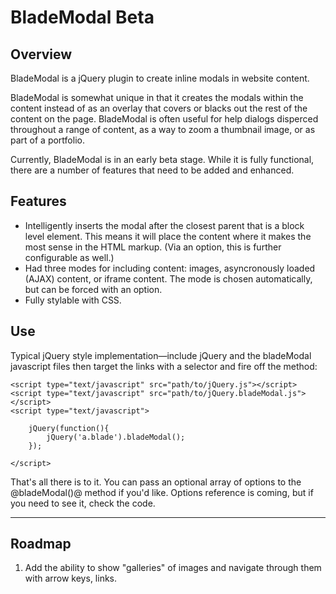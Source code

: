 BladeModal Beta
===

Overview
---

BladeModal is a jQuery plugin to create inline modals in website content. 

BladeModal is somewhat unique in that it creates the modals within the content instead of as an overlay that covers or blacks out the rest of the content on the page. BladeModal is often useful for help dialogs disperced throughout a range of content, as a way to zoom a thumbnail image, or as part of a portfolio.

Currently, BladeModal is in an early beta stage. While it is fully functional, there are a number of features that need to be added and enhanced.

Features
---

* Intelligently inserts the modal after the closest parent that is a block level element. This means it will place the content where it makes the most sense in the HTML markup. (Via an option, this is further configurable as well.)
* Had three modes for including content: images, asyncronously loaded (AJAX) content, or iframe content. The mode is chosen automatically, but can be forced with an option.
* Fully stylable with CSS.

Use
---

Typical jQuery style implementation&mdash;include jQuery and the bladeModal javascript files then target the links with a selector and fire off the method:

	<script type="text/javascript" src="path/to/jQuery.js"></script>
	<script type="text/javascript" src="path/to/jQuery.bladeModal.js"></script>
	<script type="text/javascript">

		jQuery(function(){
			jQuery('a.blade').bladeModal();
		});

	</script>

That's all there is to it. You can pass an optional array of options to the @bladeModal()@ method if you'd like. Options reference is coming, but if you need to see it, check the code.

---

Roadmap
---

1. Add the ability to show "galleries" of images and navigate through them with arrow keys, links.
